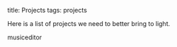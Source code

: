 title: Projects
tags: projects

Here is a list of projects we need to better bring to light.

musiceditor

